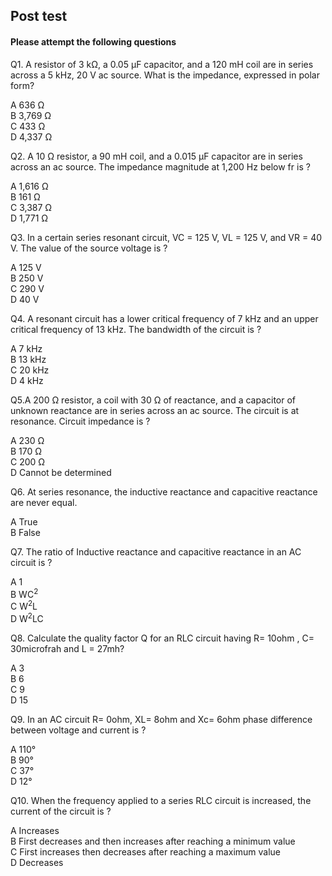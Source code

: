 ## Post test
#### Please attempt the following questions

Q1. A resistor of 3 kΩ, a 0.05 μF capacitor, and a 120 mH coil are in series across a 5 kHz, 20 V ac source. What is the impedance, expressed in polar form?<br>

A 636 Ω  <br>
B 3,769 Ω <br>
C 433 Ω <br>
D 4,337 Ω <br>

Q2. A 10 Ω resistor, a 90 mH coil, and a 0.015 μF capacitor are in series across an ac source. The impedance magnitude at 1,200 Hz below fr is ? <br> 

A  1,616 Ω <br>
B  161 Ω <br>
C  3,387 Ω <br>
D  1,771 Ω <br>

Q3. In a certain series resonant circuit, VC = 125 V, VL = 125 V, and VR = 40 V. The value of the source voltage is ?<br>

A  125 V <br>
B  250 V <br>
C  290 V <br>
D  40 V <br>

Q4. A resonant circuit has a lower critical frequency of 7 kHz and an upper critical frequency of 13 kHz. The bandwidth of the circuit is ? <br>

A  7 kHz <br>
B  13 kHz <br>
C  20 kHz <br>
D  4 kHz <br>

Q5.A 200 Ω resistor, a coil with 30 Ω of reactance, and a capacitor of unknown reactance are in series across an ac source. The circuit is at resonance. Circuit impedance is ? <br>

A  230 Ω<br>
B  170 Ω<br>
C  200 Ω<br>
D  Cannot be determined<br>

Q6. At series resonance, the inductive reactance and capacitive reactance are never equal. <br>

A  True<br>
B  False<br>

Q7. The ratio of Inductive reactance and capacitive reactance in an AC circuit is ?<br>

A  1<br>
B  WC<sup>2</sup><br>
C  W<sup>2</sup>L<br>
D  W<sup>2</sup>LC<br>

Q8. Calculate the quality factor Q for an RLC circuit having R= 10ohm , C= 30microfrah and L = 27mh? <br>

A   3 <br>
B   6  <br>
C   9 <br>
D   15 <br>

Q9. In an AC circuit R= 0ohm, XL= 8ohm and Xc= 6ohm phase difference between voltage and current is ? <br>

A  110° <br>
B  90° <br>
C  37° <br>
D  12° <br>

Q10. When the frequency applied to a series RLC circuit is increased, the current of the circuit is ? <br>

A  Increases<br>
B  First decreases and then increases after reaching a minimum value<br>
C  First increases then decreases after reaching a maximum value <br>
D  Decreases<br>



